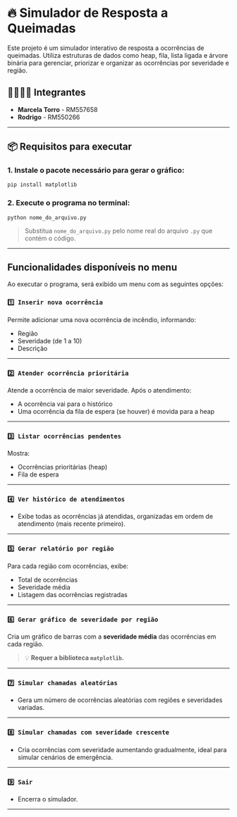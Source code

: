 
# 🔥 Simulador de Resposta a Queimadas

Este projeto é um simulador interativo de resposta a ocorrências de queimadas. Utiliza estruturas de dados como heap, fila, lista ligada e árvore binária para gerenciar, priorizar e organizar as ocorrências por severidade e região.

## 👩‍💻👨‍💻 Integrantes

- **Marcela Torro** - RM557658 
- **Rodrigo** - RM550266

---

## 📦 Requisitos para executar

### 1. Instale o pacote necessário para gerar o gráfico:

```bash
pip install matplotlib
```

### 2. Execute o programa no terminal:

```bash
python nome_do_arquivo.py
```

> Substitua `nome_do_arquivo.py` pelo nome real do arquivo `.py` que contém o código.

---

## Funcionalidades disponíveis no menu

Ao executar o programa, será exibido um menu com as seguintes opções:

### `1️⃣ Inserir nova ocorrência`
Permite adicionar uma nova ocorrência de incêndio, informando:
- Região
- Severidade (de 1 a 10)
- Descrição
---
### `2️⃣ Atender ocorrência prioritária`
Atende a ocorrência de maior severidade. Após o atendimento:
- A ocorrência vai para o histórico
- Uma ocorrência da fila de espera (se houver) é movida para a heap
---
### `3️⃣ Listar ocorrências pendentes`
Mostra:
- Ocorrências prioritárias (heap)
- Fila de espera
---
### `4️⃣ Ver histórico de atendimentos`
- Exibe todas as ocorrências já atendidas, organizadas em ordem de atendimento (mais recente primeiro).
---
### `5️⃣ Gerar relatório por região`
Para cada região com ocorrências, exibe:
- Total de ocorrências
- Severidade média
- Listagem das ocorrências registradas
---
### `6️⃣ Gerar gráfico de severidade por região`
Cria um gráfico de barras com a **severidade média** das ocorrências em cada região.
> 💡 **Requer a biblioteca `matplotlib`.**
---
### `7️⃣ Simular chamadas aleatórias`
- Gera um número de ocorrências aleatórias com regiões e severidades variadas.
---
### `8️⃣ Simular chamadas com severidade crescente`
- Cria ocorrências com severidade aumentando gradualmente, ideal para simular cenários de emergência.
---
### `9️⃣ Sair`
- Encerra o simulador.
---

